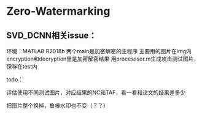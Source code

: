 # Zero-Watermarking
 
## SVD_DCNN相关issue：

环境：MATLAB R2018b
两个main是加密解密的主程序
主要用的图片在img内
encryption和decryption里是加密解密结果
用processsor.m生成攻击测试图片，保存在test内

todo：

评估使用不同测试图片，对应结果的NC和TAF，看一看和论文的结果差多少

把图片整个换掉，鲁棒水印也不变（？？）
